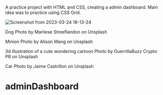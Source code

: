 A practice project with HTML and CSS, creating a admin dashboard. Main idea was to practice using CSS Grid.

![Screenshot from 2023-03-24 18-13-24](https://user-images.githubusercontent.com/101876022/227653081-252623ec-7c03-4ef7-afd0-1f2f75c3f2c0.png)



Dog Photo by Marliese Streeflandon on Unsplash

Minion Photo by Alison Wang on Unsplash

3d illustration of a cute wondering cartoon Photo by GuerrillaBuzz Crypto PR on Unsplash

Car Photo by Jaime Castrillon on Unsplash

# adminDashboard
